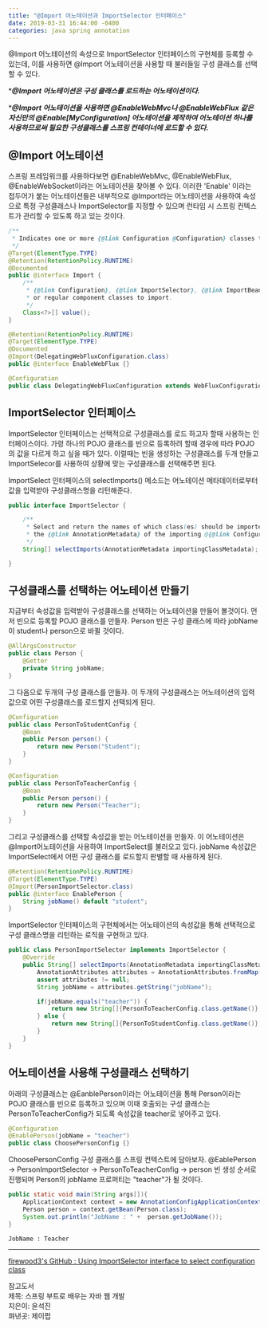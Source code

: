 ```yaml
---
title: "@Import 어노테이션과 ImportSelector 인터페이스"
date: 2019-03-31 16:44:00 -0400
categories: java spring annotation
---
```

@Import 어노테이션의 속성으로 ImportSelector 인터페이스의 구현체를 등록할 수 있는데, 이를 사용하면 @Import 어노테이션을 사용할 때 불러들일 구성 클래스를 선택할 수 있다.

****@Import 어노테이션은 구성 클래스를 로드하는 어노테이션이다.***

****@Import 어노테이션을 사용하면 @EnableWebMvc나 @EnableWebFlux 같은 자신만의 @Enable[MyConfiguration] 어노테이션을 제작하여 어노테이션 하나를 사용하므로써 필요한 구성클래스를 스프링 컨테이너에 로드할 수 있다.***

## @Import 어노테이션
스프링 프레임워크를 사용하다보면 @EnableWebMvc, @EnableWebFlux, @EnableWebSocket이라는 어노테이션을 찾아볼 수 있다. 이러한 'Enable' 이라는 접두어가 붙는 어노테이션들은 내부적으로 @Import라는 어노테이션을 사용하여 속성으로 특정 구성클래스나 ImportSelector를 지정할 수 있으며 런타임 시 스프링 컨텍스트가 관리할 수 있도록 하고 있는 것이다.

```java
/**
 * Indicates one or more {@link Configuration @Configuration} classes to import.
 */
@Target(ElementType.TYPE)
@Retention(RetentionPolicy.RUNTIME)
@Documented
public @interface Import {
    /**
	 * {@link Configuration}, {@link ImportSelector}, {@link ImportBeanDefinitionRegistrar}
	 * or regular component classes to import.
	 */
	Class<?>[] value();
}
```

```java
@Retention(RetentionPolicy.RUNTIME)
@Target(ElementType.TYPE)
@Documented
@Import(DelegatingWebFluxConfiguration.class)
public @interface EnableWebFlux {}
```

```java
@Configuration
public class DelegatingWebFluxConfiguration extends WebFluxConfigurationSupport {}
```

## ImportSelector 인터페이스
ImportSelector 인터페이스는 선택적으로 구성클래스를 로드 하고자 할때 사용하는 인터페이스이다. 가령 하나의 POJO 클래스를 빈으로 등록하려 할때 경우에 따라 POJO의 값을 다르게 하고 싶을 때가 있다. 이럴때는 빈을 생성하는 구성클래스를 두개 만들고 ImportSelecor를 사용하여 상황에 맞는 구성클래스를 선택해주면 된다.

ImportSelect 인터페이스의 selectImports() 메소드는 어노테이션 메타데이터로부터 값을 입력받아 구성클래스명을 리턴해준다.

```java
public interface ImportSelector {

	/**
	 * Select and return the names of which class(es) should be imported based on
	 * the {@link AnnotationMetadata} of the importing @{@link Configuration} class.
	 */
	String[] selectImports(AnnotationMetadata importingClassMetadata);

}
```

## 구성클래스를 선택하는 어노테이션 만들기

지금부터 속성값을 입력받아 구성클래스를 선택하는 어노테이션을 만들어 볼것이다. 먼저 빈으로 등록할 POJO 클래스를 만들자. Person 빈은 구성 클래스에 따라 jobName이 student나 person으로 바뀔 것이다.

```java
@AllArgsConstructor
public class Person {
    @Getter
    private String jobName;
}
```

그 다음으로 두개의 구성 클래스를 만들자. 이 두개의 구성클래스는 어노테이션의 입력값으로 어떤 구성클래스를 로드할지 선택되게 된다.

```java
@Configuration
public class PersonToStudentConfig {
    @Bean
    public Person person() {
        return new Person("Student");
    }
}
```

```java
@Configuration
public class PersonToTeacherConfig {
    @Bean
    public Person person() {
        return new Person("Teacher");
    }
}
```

그리고 구성클래스를 선택할 속성값을 받는 어노테이션을 만들자. 이 어노테이션은 @Import어노테이션을 사용하여 ImportSelect를 불러오고 있다. jobName 속성값은 ImportSelect에서 어떤 구성 클래스를 로드할지 판별할 때 사용하게 된다.

```java
@Retention(RetentionPolicy.RUNTIME)
@Target(ElementType.TYPE)
@Import(PersonImportSelector.class)
public @interface EnablePerson {
    String jobName() default "student";
}
```

ImportSelector 인터페이스의 구현체에서는 어노테이션의 속성값을 통해 선택적으로 구성 클래스명을 리턴하는 로직을 구현하고 있다.

```java
public class PersonImportSelector implements ImportSelector {
    @Override
    public String[] selectImports(AnnotationMetadata importingClassMetadata) {
        AnnotationAttributes attributes = AnnotationAttributes.fromMap(importingClassMetadata.getAnnotationAttributes(EnablePerson.class.getName(), false));
        assert attributes != null;
        String jobName = attributes.getString("jobName");

        if(jobName.equals("teacher")) {
            return new String[]{PersonToTeacherConfig.class.getName()};
        } else {
            return new String[]{PersonToStudentConfig.class.getName()};
        }
    }
}
```

## 어노테이션을 사용해 구성클래스 선택하기
아래의 구성클래스는 @EanblePerson이라는 어노테이션을 통해 Person이라는 POJO 클래스를 빈으로 등록하고 있으며 이때 호출되는 구성 클래스는 PersonToTeacherConfig가 되도록 속성값을 teacher로 넣어주고 있다.

```java
@Configuration
@EnablePerson(jobName = "teacher")
public class ChoosePersonConfig {}
```

ChoosePersonConfig 구성 클래스를 스프링 컨텍스트에 담아보자. @EablePerson -> PersonImportSelector -> PersonToTeacherConfig -> person 빈 생성 순서로 진행되며 Person의 jobName 프로퍼티는 "teacher"가 될 것이다.

```java
public static void main(String args[]){
    ApplicationContext context = new AnnotationConfigApplicationContext(ChoosePersonConfig.class);
    Person person = context.getBean(Person.class);
    System.out.println("JobName : " +  person.getJobName());
}
```

```code
JobName : Teacher
```
***

[firewood3's GitHub : Using ImportSelector interface to select configuration class](https://github.com/firewood3/spring/tree/master/springboot-annotations/springboot-importselector)

참고도서  
제목: 스프링 부트로 배우는 자바 웹 개발  
지은이: 윤석진  
펴낸곳: 제이펍  
